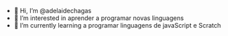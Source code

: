 - 👋 Hi, I’m @adelaidechagas
- 👀 I’m interested in aprender a programar novas linguagens
- 🌱 I’m currently learning  a programar linguagens de javaScript e Scratch


<!---
adelaidechagas/adelaidechagas is a ✨ special ✨ repository because its `README.md` (this file) appears on your GitHub profile.
You can click the Preview link to take a look at your changes.
--->
